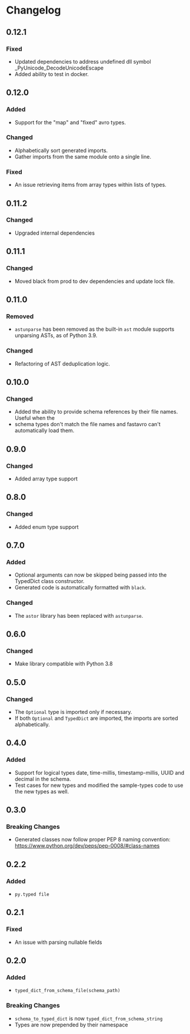 # Changelog
  
## 0.12.1
### Fixed
- Updated dependencies to address undefined dll symbol _PyUnicode_DecodeUnicodeEscape
- Added ability to test in docker.
  
## 0.12.0
### Added
- Support for the "map" and "fixed" avro types.
### Changed
- Alphabetically sort generated imports.
- Gather imports from the same module onto a single line.
### Fixed
- An issue retrieving items from array types within lists of types.

## 0.11.2
### Changed
- Upgraded internal dependencies

## 0.11.1
### Changed
- Moved black from prod to dev dependencies and update lock file.

## 0.11.0
### Removed
- `astunparse` has been removed as the built-in `ast` module supports unparsing ASTs, as of Python 3.9.
### Changed
- Refactoring of AST deduplication logic.
  
## 0.10.0
### Changed
- Added the ability to provide schema references by their file names.  Useful when the
- schema types don't match the file names and fastavro can't automatically load them.
  
## 0.9.0
### Changed
- Added array type support

## 0.8.0
### Changed
- Added enum type support

## 0.7.0
### Added
- Optional arguments can now be skipped being passed into the TypedDict class constructor.
- Generated code is automatically formatted with `black`.

### Changed
- The `astor` library has been replaced with `astunparse`.

## 0.6.0
### Changed
- Make library compatible with Python 3.8

## 0.5.0
### Changed
- The `Optional` type is imported only if necessary.
- If both `Optional` and `TypedDict` are imported, the imports are sorted alphabetically.

## 0.4.0

### Added

- Support for logical types date, time-millis, timestamp-millis, UUID and decimal in the schema.
- Test cases for new types and modified the sample-types code to use the new types as well.

## 0.3.0

### Breaking Changes

- Generated classes now follow proper PEP 8 naming convention: https://www.python.org/dev/peps/pep-0008/#class-names
## 0.2.2

### Added

- `py.typed file`
## 0.2.1

### Fixed

- An issue with parsing nullable fields
## 0.2.0

### Added

- `typed_dict_from_schema_file(schema_path)`

### Breaking Changes

- `schema_to_typed_dict` is now `typed_dict_from_schema_string`
- Types are now prepended by their namespace
